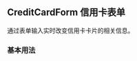 <div class="demo-header">
<p class="overviewicon">
  <span class="wapi-grid-formitem"/>
</p>

## CreditCardForm 信用卡表单

<nova-uxlink widget-name="CreditCardForm"></nova-uxlink>

通过表单输入实时改变信用卡卡片的相关信息。
</div>

### 基本用法

<nova-demo-view link="credit-card-form/credit-card-form-events.vue"></nova-demo-view>


